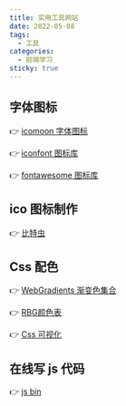 ```yaml
---
title: 实用工具网站
date: 2022-05-08
tags:
  - 工具
categories:
  - 前端学习
sticky: true
---
```


## 字体图标

&#x1F449; [icomoon 字体图标](https://icomoon.io/app/#/select)

&#x1F449; [iconfont 图标库](https://www.iconfont.cn/)

&#x1F449; [fontawesome 图标库](https://fontawesome.com/v5/search)

## ico 图标制作

&#x1F449; [比特虫](https://www.bitbug.net/)

## Css 配色

&#x1F449; [WebGradients 渐变色集合](https://webgradients.com/)

&#x1F449; [RBG颜色表](http://www.yini.org/liuyan/rgbcolor.htm) 

&#x1F449; [Css 可视化](https://css.bqrdh.com/loader)

## 在线写 js 代码

&#x1F449; [js bin](https://code.h5jun.com/?html,output)